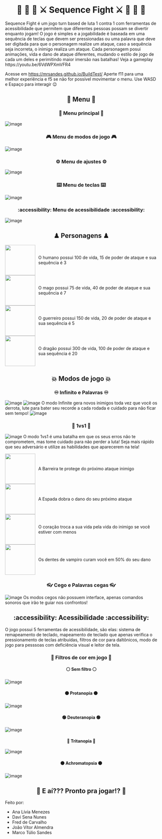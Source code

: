<h1 align="center">🐉 🧔 🧙 ⚔️ Sequence Fight ⚔️ 🧙 🧔 🐉</h1>
Sequence Fight é um jogo turn based de luta 1 contra 1 com ferramentas de acessibilidade que permitem que diferentes pessoas possam se divertir enquanto jogam! O jogo é simples e a jogabilidade é baseada em uma sequência de teclas que devem ser pressionadas ou uma palavra que deve ser digitada para que o personagem realize um ataque, caso a sequência seja incorreta, o inimigo realiza um ataque. Cada personagem posui animações, vida e dano de ataque diferentes, mudando o estilo de jogo de cada um deles e perimitindo maior imersão nas batalhas! Veja a gameplay https://youtu.be/6VdWPXmVFR4

Acesse em https://mrsandes.github.io/BuildTest/ Aperte f11 para uma melhor experiência e f5 se não for possível movimentar o menu.
Use WASD e Espaço para interagir 😉

<h2 align="center">📌 Menu 📌</h2>

<h3 align="center">🤌 Menu principal 🤌</h3>

![image](https://github.com/user-attachments/assets/cbd754a2-10cd-48e8-b577-465acf192b7a)

<h3 align="center">🎮 Menu de modos de jogo 🎮</h3>

![image](https://github.com/user-attachments/assets/b6edab2c-08d4-41e0-8777-d3f47fa8af3b)

<h3 align="center">⚙️ Menu de ajustes ⚙️</h3>

![image](https://github.com/user-attachments/assets/1c7b42de-ddca-459c-a70f-14dfa224794f)

<h3 align="center">⌨️ Menu de teclas ⌨️</h3>

![image](https://github.com/user-attachments/assets/1164c906-c2de-449a-9c8e-2f90fd4568e5)

<h3 align="center">:accessibility: Menu de acessibilidade :accessibility:</h3>

![image](https://github.com/user-attachments/assets/9102061c-ec1e-4caa-98a3-1f5391f44caf)

<h2 align="center">♟ Personagens ♟</h2>

<div style="display: flex; align-items: center;">
    <img src="https://github.com/user-attachments/assets/0723d3c2-9631-4a61-b259-d8880a137ec4" width="100" style="margin-right: 10px;"/>
    <span>O humano possui 100 de vida, 15 de poder de ataque e sua sequência é 3</span>
</div>

<div style="display: flex; align-items: center;">
    <img src="https://github.com/user-attachments/assets/5f087167-444a-4068-a7e5-ecf7ea58d976" width="100" style="margin-right: 10px;"/>
    <span>O mago possui 75 de vida, 40 de poder de ataque e sua sequência é 7</span>
</div>

<div style="display: flex; align-items: center;">
    <img src="https://github.com/user-attachments/assets/806e1143-5c3e-4003-a716-362015af884e" width="100" style="margin-right: 10px;"/>
    <span>O guerreiro possui 150 de vida, 20 de poder de ataque e sua sequência é 5</span>
</div>

<div style="display: flex; align-items: center;">
    <img src="https://github.com/user-attachments/assets/9e30d395-c0d4-4543-876a-d8e52c175347" width="100" style="margin-right: 10px;"/>
    <span>O dragão possui 300 de vida, 100 de poder de ataque e sua sequência é 20</span>
</div>

<h2 align="center">💥 Modos de jogo 💥</h2>

<h3 align="center">♾️ Infinito e Palavras ♾️</h3>

![image](https://github.com/user-attachments/assets/fb10527d-3136-4b6a-a7dc-27aba1778b88)
![image](https://github.com/user-attachments/assets/29470ea0-65ef-4b7e-a418-ce9dccacc5dc)
O modo Infinite gera novos inimigos toda vez que você os derrota, lute para bater seu recorde a cada rodada e cuidado para não ficar sem tempo!
![image](https://github.com/user-attachments/assets/245c0350-5aaf-4d88-b6a6-3837fc057a16)

<h3 align="center">💪 1vs1 🦾</h3>

![image](https://github.com/user-attachments/assets/101b4c38-b8ad-4250-bb0f-134ee8283513)
O modo 1vs1 é uma batalha em que os seus erros não te comprometem, mas tome cuidado para não perder a luta! Seja mais rápido que seu adversário e utilize as habilidades que aparecerem na tela!

<div style="display: flex; align-items: center;">
    <img src="https://github.com/user-attachments/assets/f8a707f6-e186-4d64-8b20-00408e9a6f54" width="100" style="margin-right: 10px;"/>
    <span>A Barreira te protege do próximo ataque inimigo</span>
</div>

<div style="display: flex; align-items: center;">
    <img src="https://github.com/user-attachments/assets/bed37856-966b-4151-8f0d-014dd204f62f" width="100" style="margin-right: 10px;"/>
    <span>A Espada dobra o dano do seu próximo ataque</span>
</div>

<div style="display: flex; align-items: center;">
    <img src="https://github.com/user-attachments/assets/2afdec34-7a73-4b42-95bf-fb7ea3b065d9" width="100" style="margin-right: 10px;"/>
    <span>O coração troca a sua vida pela vida do inimigo se você estiver com menos</span>
</div>

<div style="display: flex; align-items: center;">
    <img src="https://github.com/user-attachments/assets/7a4e9a57-f273-40c6-9e42-5ed75e883b2e" width="100" style="margin-right: 10px;"/>
    <span>Os dentes de vampiro curam você em 50% do seu dano</span>
</div>

<h3 align="center">👓 Cego e Palavras cegas 👓</h3>

![image](https://github.com/user-attachments/assets/858e4100-b6b3-478e-80de-db7f45f4d80e)
Os modos cegos não possuem interface, apenas comandos sonoros que irão te guiar nos confrontos!

<h2 align="center">:accessibility: Acessibilidade :accessibility:</h2>

O jogo possui 5 ferramentas de acessibilidade, são elas: sistema de remapeamento de teclado, mapeamento de teclado que apenas verifica o pressionamento de teclas atribuídas, filtros de cor para daltônicos, modo de jogo para pesssoas com deficiência visual e leitor de tela.

<h3 align="center">🌈 Filtros de cor em jogo 🌈</h3>

<h4 align="center">⚪ Sem filtro ⚪</h4>

![image](https://github.com/user-attachments/assets/395b6525-4495-4a0c-af23-4ce0481b0243)

<h4 align="center">🟠 Protanopia 🟠</h4>

![image](https://github.com/user-attachments/assets/fe27e297-ed2e-4b49-8672-c8f6953e8544)

<h4 align="center">🟢 Deuteranopia 🟢</h4>

![image](https://github.com/user-attachments/assets/2e39b8a6-8e07-4028-83e1-32176d09db39)

<h4 align="center">🔴 Tritanopia 🔴</h4>

![image](https://github.com/user-attachments/assets/94ae96d1-3573-426b-83a6-26df54b7423c)

<h4 align="center">⚫ Achromatopsia ⚫</h4>

![image](https://github.com/user-attachments/assets/732097d2-2521-463e-963f-f966a6a9e039)

<h2 align="center">👊 E aí??? Pronto pra jogar!? 👊</h2>

Feito por:
<ul>
    <li>Ana Lívia Menezes</li>
    <li>Davi Sena Nunes</li>
    <li>Fred de Carvalho</li>
    <li>João Vítor Almendra</li>
    <li>Marco Túlio Sandes</li>
</ul>
